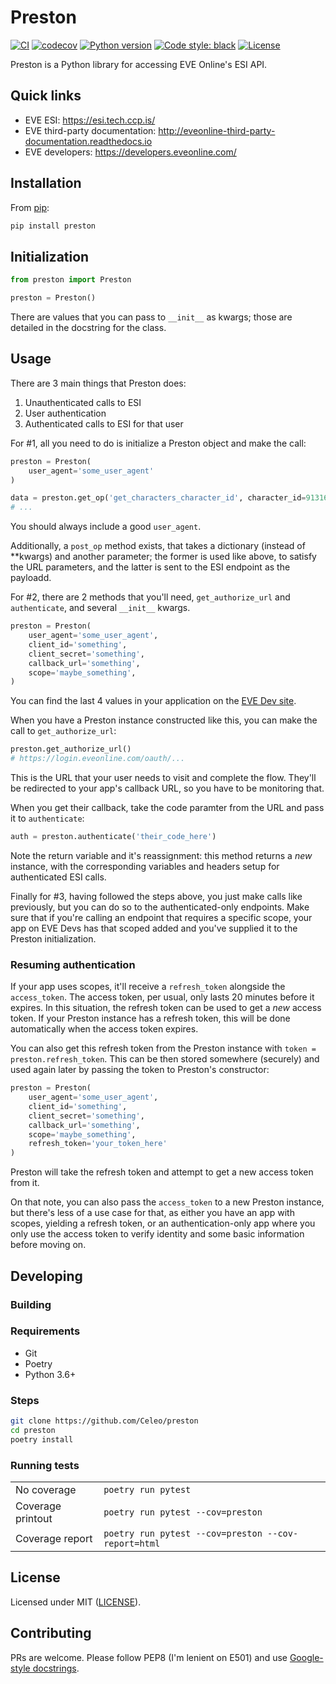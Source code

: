 # Preston

[![CI](https://github.com/Celeo/preston/workflows/CI/badge.svg?branch=master)](https://github.com/Celeo/preston/actions?query=workflow%3ACI)
[![codecov](https://codecov.io/gh/Celeo/preston/branch/master/graph/badge.svg?token=2R9RY3P229)](https://codecov.io/gh/Celeo/preston)
[![Python version](https://img.shields.io/badge/Python-3.6+-blue)](https://www.python.org/)
[![Code style: black](https://img.shields.io/badge/code%20style-black-000000.svg)](https://github.com/psf/black)
[![License](https://img.shields.io/badge/License-MIT-green)](LICENSE)

Preston is a Python library for accessing EVE Online's ESI API.

## Quick links

* EVE ESI: <https://esi.tech.ccp.is/>
* EVE third-party documentation: <http://eveonline-third-party-documentation.readthedocs.io>
* EVE developers: <https://developers.eveonline.com/>

## Installation

From [pip](https://pip.pypa.io/en/stable/):

```sh
pip install preston
```

## Initialization

```python
from preston import Preston

preston = Preston()
```

There are values that you can pass to `__init__` as kwargs; those are detailed in the docstring for the class.

## Usage

There are 3 main things that Preston does:

1. Unauthenticated calls to ESI
2. User authentication
3. Authenticated calls to ESI for that user

For #1, all you need to do is initialize a Preston object and make the call:

```python
preston = Preston(
    user_agent='some_user_agent'
)

data = preston.get_op('get_characters_character_id', character_id=91316135)
# ...
```

You should always include a good `user_agent`.

Additionally, a `post_op` method exists, that takes a dictionary (instead of **kwargs) and another parameter; the former is used like above, to satisfy the URL parameters, and the latter is sent to the ESI endpoint as the payloadd.

For #2, there are 2 methods that you'll need, `get_authorize_url` and `authenticate`, and several `__init__` kwargs.

```python
preston = Preston(
    user_agent='some_user_agent',
    client_id='something',
    client_secret='something',
    callback_url='something',
    scope='maybe_something',
)
```

You can find the last 4 values in your application on the [EVE Dev site](https://developers.eveonline.com/).

When you have a Preston instance constructed like this, you can make the call to `get_authorize_url`:

```python
preston.get_authorize_url()
# https://login.eveonline.com/oauth/...
```

This is the URL that your user needs to visit and complete the flow. They'll be redirected to your app's callback URL, so you have to be monitoring that.

When you get their callback, take the code paramter from the URL and pass it to `authenticate`:

```python
auth = preston.authenticate('their_code_here')
```

Note the return variable and it's reassignment: this method returns a *new* instance, with the corresponding variables and headers setup for authenticated ESI calls.

Finally for #3, having followed the steps above, you just make calls like previously, but you can do so to the authenticated-only endpoints. Make sure that if you're calling
an endpoint that requires a specific scope, your app on EVE Devs has that scoped added and you've supplied it to the Preston initialization.

### Resuming authentication

If your app uses scopes, it'll receive a `refresh_token` alongside the `access_token`. The access token, per usual, only lasts 20 minutes before it expires. In this situation,
the refresh token can be used to get a *new* access token. If your Preston instance has a refresh token, this will be done automatically when the access token expires.

You can also get this refresh token from the Preston instance with `token = preston.refresh_token`. This can be then stored somewhere (securely) and used again later by
passing the token to Preston's constructor:

```python
preston = Preston(
    user_agent='some_user_agent',
    client_id='something',
    client_secret='something',
    callback_url='something',
    scope='maybe_something',
    refresh_token='your_token_here'
)
```

Preston will take the refresh token and attempt to get a new access token from it.

On that note, you can also pass the `access_token` to a new Preston instance, but there's less of a use case for that, as either you have an app with scopes, yielding a refresh token,
or an authentication-only app where you only use the access token to verify identity and some basic information before moving on.

## Developing

### Building

### Requirements

* Git
* Poetry
* Python 3.6+

### Steps

```sh
git clone https://github.com/Celeo/preston
cd preston
poetry install
```

### Running tests

| | |
| --- | --- |
| No coverage | `poetry run pytest`
| Coverage printout | `poetry run pytest --cov=preston` |
| Coverage report | `poetry run pytest --cov=preston --cov-report=html` |

## License

Licensed under MIT ([LICENSE](LICENSE)).

## Contributing

PRs are welcome. Please follow PEP8 (I'm lenient on E501) and use [Google-style docstrings](https://sphinxcontrib-napoleon.readthedocs.io/en/latest/example_google.html).
